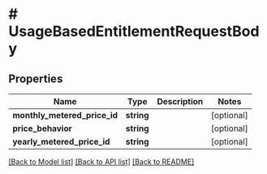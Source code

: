 # # UsageBasedEntitlementRequestBody

## Properties

Name | Type | Description | Notes
------------ | ------------- | ------------- | -------------
**monthly_metered_price_id** | **string** |  | [optional]
**price_behavior** | **string** |  | [optional]
**yearly_metered_price_id** | **string** |  | [optional]

[[Back to Model list]](../../README.md#models) [[Back to API list]](../../README.md#endpoints) [[Back to README]](../../README.md)
